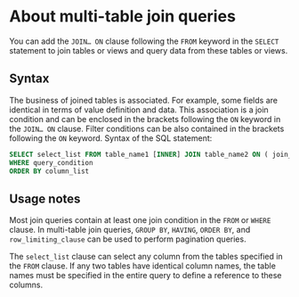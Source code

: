 # About multi-table join queries

You can add the `JOIN… ON` clause following the `FROM` keyword in the `SELECT` statement to join tables or views and query data from these tables or views.

## Syntax

The business of joined tables is associated. For example, some fields are identical in terms of value definition and data. This association is a join condition and can be enclosed in the brackets following the `ON` keyword in the `JOIN… ON` clause. Filter conditions can be also contained in the brackets following the `ON` keyword. Syntax of the SQL statement:

```sql
SELECT select_list FROM table_name1 [INNER] JOIN table_name2 ON ( join_condition )
WHERE query_condition
ORDER BY column_list
```

## Usage notes

Most join queries contain at least one join condition in the `FROM` or `WHERE` clause. In multi-table join queries, `GROUP BY`, `HAVING`, `ORDER BY`, and `row_limiting_clause` can be used to perform pagination queries.

The `select_list` clause can select any column from the tables specified in the `FROM` clause. If any two tables have identical column names, the table names must be specified in the entire query to define a reference to these columns.
